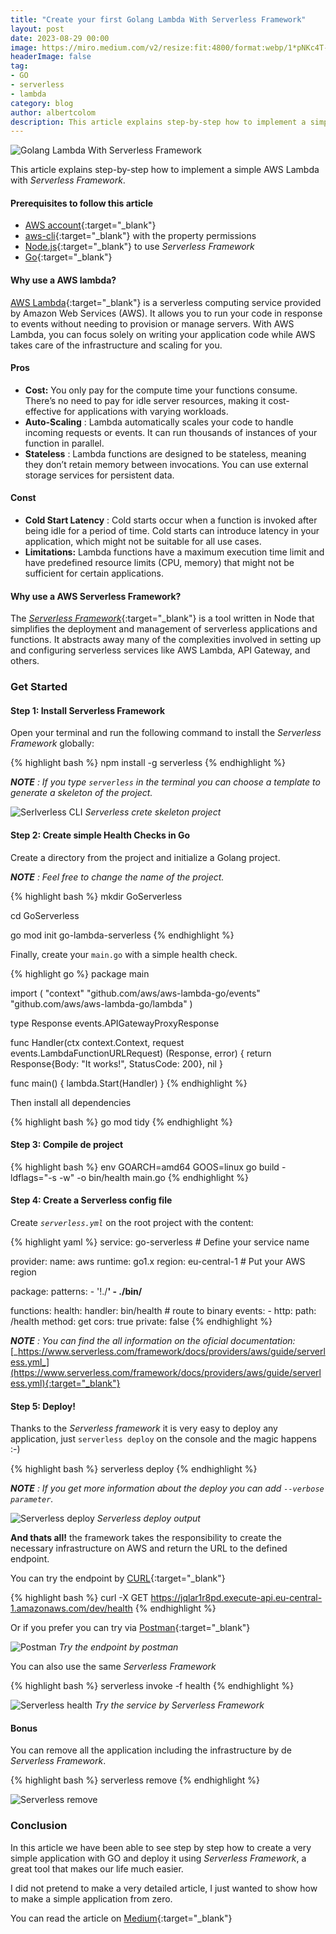 ```yaml
---
title: "Create your first Golang Lambda With Serverless Framework"
layout: post
date: 2023-08-29 00:00
image: https://miro.medium.com/v2/resize:fit:4800/format:webp/1*pNKc4T-lqOW1v17lYVUFjQ.png
headerImage: false
tag:
- GO
- serverless
- lambda
category: blog
author: albertcolom
description: This article explains step-by-step how to implement a simple AWS Lambda with Serverless Framework.
---
```


![Golang Lambda With Serverless Framework](https://miro.medium.com/v2/resize:fit:4800/format:webp/1*pNKc4T-lqOW1v17lYVUFjQ.png)

This article explains step-by-step how to implement a simple AWS Lambda with _Serverless Framework_.

#### Prerequisites to follow this article

- [AWS account](https://aws.amazon.com/){:target="_blank"}
- [aws-cli](https://aws.amazon.com/cli/){:target="_blank"} with the property permissions
- [Node.js](https://nodejs.org/){:target="_blank"} to use _Serverless Framework_
- [Go](https://go.dev/){:target="_blank"}

#### Why use a AWS lambda?

[AWS Lambda](https://aws.amazon.com/lambda/){:target="_blank"} is a serverless computing service provided by Amazon Web Services (AWS). It allows you to run your code in response to events without needing to provision or manage servers. With AWS Lambda, you can focus solely on writing your application code while AWS takes care of the infrastructure and scaling for you.

#### Pros

- **Cost:** You only pay for the compute time your functions consume. There’s no need to pay for idle server resources, making it cost-effective for applications with varying workloads.
- **Auto-Scaling** : Lambda automatically scales your code to handle incoming requests or events. It can run thousands of instances of your function in parallel.
- **Stateless** : Lambda functions are designed to be stateless, meaning they don’t retain memory between invocations. You can use external storage services for persistent data.

#### Const

- **Cold Start Latency** : Cold starts occur when a function is invoked after being idle for a period of time. Cold starts can introduce latency in your application, which might not be suitable for all use cases.
- **Limitations:** Lambda functions have a maximum execution time limit and have predefined resource limits (CPU, memory) that might not be sufficient for certain applications.

#### Why use a AWS Serverless Framework?

The [_Serverless Framework_](https://www.serverless.com/){:target="_blank"} is a tool written in Node that simplifies the deployment and management of serverless applications and functions. It abstracts away many of the complexities involved in setting up and configuring serverless services like AWS Lambda, API Gateway, and others.

### Get Started

#### Step 1: **Install Serverless Framework**

Open your terminal and run the following command to install the _Serverless Framework_ globally:

{% highlight bash %}
npm install -g serverless
{% endhighlight %}

**_NOTE_** _: If you type_ _`serverless` in the terminal you can choose a template to generate a skeleton of the project._

![Serlverless CLI](https://cdn-images-1.medium.com/max/660/1*tMwp92kN5AJ8QbFupJSM9w.png)
_Serverless crete skeleton project_

#### Step 2: Create simple Health Checks in Go

Create a directory from the project and initialize a Golang project.

**_NOTE_** _: Feel free to change the name of the project._

{% highlight bash %}
mkdir GoServerless

cd GoServerless

go mod init go-lambda-serverless
{% endhighlight %}

Finally, create your `main.go` with a simple health check.

{% highlight go %}
package main

import (
 "context"
 "github.com/aws/aws-lambda-go/events"
 "github.com/aws/aws-lambda-go/lambda"
)

type Response events.APIGatewayProxyResponse

func Handler(ctx context.Context, request events.LambdaFunctionURLRequest) (Response, error) {
 return Response{Body: "It works!", StatusCode: 200}, nil
}

func main() {
 lambda.Start(Handler)
}
{% endhighlight %}

Then install all dependencies

{% highlight bash %}
go mod tidy
{% endhighlight %}

#### Step 3: Compile de project

{% highlight bash %}
env GOARCH=amd64 GOOS=linux go build -ldflags="-s -w" -o bin/health main.go
{% endhighlight %}

#### Step 4: Create a Serverless config file

Create _`serverless.yml`_ on the root project with the content:

{% highlight yaml %}
service: go-serverless # Define your service name

provider:
  name: aws
  runtime: go1.x
  region: eu-central-1 # Put your AWS region

package:
  patterns:
    - '!./**'
    - ./bin/**

functions:
  health:
    handler: bin/health # route to binary
    events:
      - http:
          path: /health
          method: get
          cors: true
          private: false
{% endhighlight %}

**_NOTE_** _: You can find the all information on the oficial documentation:_ [_https://www.serverless.com/framework/docs/providers/aws/guide/serverless.yml_](https://www.serverless.com/framework/docs/providers/aws/guide/serverless.yml){:target="_blank"}

#### Step 5: Deploy!

Thanks to the _Serverless framework_ it is very easy to deploy any application, just `serverless deploy` on the console and the magic happens :-)

{% highlight bash %}
serverless deploy
{% endhighlight %}

**_NOTE_** _: If you get more information about the deploy you can add_ _`--verbose parameter`._

![Serverless deploy](https://cdn-images-1.medium.com/max/1024/1*EZKEb5uxupkzo17ZOArwqQ.png)
_Serverless deploy output_

**And thats all!** the framework takes the responsibility to create the necessary infrastructure on AWS and return the URL to the defined endpoint.

You can try the endpoint by [CURL](https://curl.se/){:target="_blank"}

{% highlight bash %}
curl -X GET https://jqlar1r8pd.execute-api.eu-central-1.amazonaws.com/dev/health
{% endhighlight %}

Or if you prefer you can try via [Postman](https://www.postman.com/){:target="_blank"}

![Postman](https://cdn-images-1.medium.com/max/1024/1*bQqw9mw5c7VTWBBSyDcvwA.png)
_Try the endpoint by postman_

You can also use the same _Serverless Framework_

{% highlight bash %}
serverless invoke -f health
{% endhighlight %}

![Serverless health](https://cdn-images-1.medium.com/max/1024/1*BPozZoZwXamGnxElstKRZQ.png)
_Try the service by Serverless Framework_

#### Bonus

You can remove all the application including the infrastructure by de _Serverless Framework_.

{% highlight bash %}
serverless remove
{% endhighlight %}

![Serverless remove](https://cdn-images-1.medium.com/max/1024/1*u5XSEE08U4itb0URCbye1Q.png)

### Conclusion

In this article we have been able to see step by step how to create a very simple application with GO and deploy it using _Serverless Framework_, a great tool that makes our life much easier.

I did not pretend to make a very detailed article, I just wanted to show how to make a simple application from zero.

You can read the article on [Medium](https://medium.com/@albertcolom/how-to-create-your-first-golang-lambda-with-serverless-framework-d0c85120c647){:target="_blank"}
